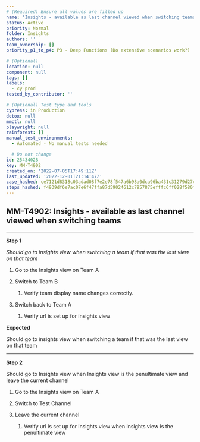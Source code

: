 ```yaml
---
# (Required) Ensure all values are filled up
name: 'Insights - available as last channel viewed when switching teams'
status: Active
priority: Normal
folder: Insights
authors: ''
team_ownership: []
priority_p1_to_p4: P3 - Deep Functions (Do extensive scenarios work?)

# (Optional)
location: null
component: null
tags: []
labels:
  - cy-prod
tested_by_contributor: ''

# (Optional) Test type and tools
cypress: in Production
detox: null
mmctl: null
playwright: null
rainforest: []
manual_test_environments:
  - Automated - No manual tests needed

  # Do not change
id: 25434028
key: MM-T4902
created_on: '2022-07-05T17:49:11Z'
last_updated: '2022-12-01T21:14:47Z'
case_hashed: ce7121d8318c03adad08f7e2e78f547a6b98a0dca96ba431c31279d27ce06ee848b07b94f82803e4e9d04631f135662b
steps_hashed: f4939df6e7ac07e6f47ffa87d59024612c7957875efffc6ff028f580f3b36b5f09692f9cc3f8fe1495433a0f28c96401
---
```


<!-- (Auto-generated) Based on frontmatter's "key" and "name" -->

## MM-T4902: Insights - available as last channel viewed when switching teams

---

**Step 1**

_Should go to insights view when switching a team if that was the last view on that team_

1. Go to the Insights view on Team A

2. Switch to Team B

   1. Verify team display name changes correctly.

3. Switch back to Team A

   1. Verify url is set up for insights view

**Expected**

Should go to insights view when switching a team if that was the last view on that team

---

**Step 2**

Should go to Insights view when Insights view is the penultimate view and leave the current channel

1. Go to the Insights view on Team A

2. Switch to Test Channel

3. Leave the current channel

   1. Verify url is set up for insights view when insights view is the penultimate view
